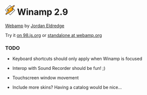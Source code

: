 
# ![](../../images/icons/winamp2-32x32.png) Winamp 2.9

[Webamp](https://github.com/captbaritone/webamp) by [Jordan Eldredge](https://jordaneldredge.com/)

Try it [on 98.js.org]() or [standalone at webamp.org](https://webamp.org/)


### TODO

* Keyboard shortcuts should only apply when Winamp is focused

* Interop with Sound Recorder should be fun! ;)

* Touchscreen window movement

* Include more skins? Having a catalog would be nice...

